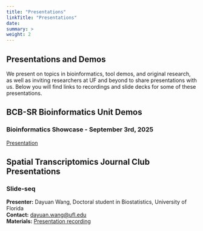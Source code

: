 ```yaml
---
title: "Presentations"
linkTitle: "Presentations"
date:
summary: >
weight: 2
---
```


## Presentations and Demos

We present on topics in bioinformatics, tool demos, and original research, as well as inviting researchers at UF and beyond to share presentations with us. Below you will find links to recordings and slide decks for some of these presentations.

## BCB-SR Bioinformatics Unit Demos

### Bioinformatics Showcase - September 3rd, 2025
[Presentation](https://ufhcc-bcbsr.github.io/bioinfo-showcase/)

## Spatial Transcriptomics Journal Club Presentations

### Slide-seq
**Presenter:** Dayuan Wang, Doctoral student in Biostatistics, University of Florida  
**Contact:** [dayuan.wang@ufl.edu](mailto:dayuan.wang@ufl.edu)  
**Materials:** [Presentation recording](link)


